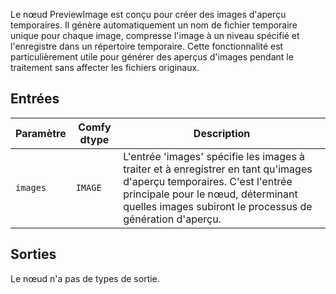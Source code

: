 
Le nœud PreviewImage est conçu pour créer des images d'aperçu temporaires. Il génère automatiquement un nom de fichier temporaire unique pour chaque image, compresse l'image à un niveau spécifié et l'enregistre dans un répertoire temporaire. Cette fonctionnalité est particulièrement utile pour générer des aperçus d'images pendant le traitement sans affecter les fichiers originaux.

## Entrées

| Paramètre | Comfy dtype | Description |
|-----------|-------------|-------------|
| `images`  | `IMAGE`     | L'entrée 'images' spécifie les images à traiter et à enregistrer en tant qu'images d'aperçu temporaires. C'est l'entrée principale pour le nœud, déterminant quelles images subiront le processus de génération d'aperçu. |

## Sorties

Le nœud n'a pas de types de sortie.
